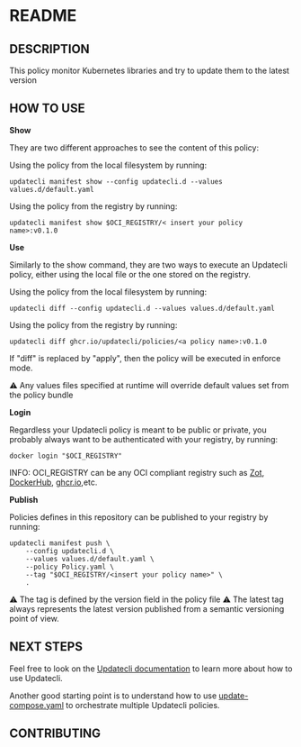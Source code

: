 # README

## DESCRIPTION

This policy monitor Kubernetes libraries and try to update them to the latest version

## HOW TO USE

**Show**

They are two different approaches to see the content of this policy:

Using the policy from the local filesystem by running:

	updatecli manifest show --config updatecli.d --values values.d/default.yaml

Using the policy from the registry by running:

    updatecli manifest show $OCI_REGISTRY/< insert your policy name>:v0.1.0


**Use**

Similarly to the show command, they are two ways to execute an Updatecli policy, either using the local file or the one stored on the registry.

Using the policy from the local filesystem by running:

    updatecli diff --config updatecli.d --values values.d/default.yaml

Using the policy from the registry by running:

    updatecli diff ghcr.io/updatecli/policies/<a policy name>:v0.1.0


If "diff" is replaced by "apply", then the policy will be executed in enforce mode.

⚠ Any values files specified at runtime will override default values set from the policy bundle

**Login**

Regardless your Updatecli policy is meant to be public or private, you probably always want to be authenticated with your registry, by running:

    docker login "$OCI_REGISTRY"

INFO: OCI_REGISTRY can be any OCI compliant registry such as [Zot](https://github.com/project-zot/zot), [DockerHub](https://hub.docker.com), [ghcr.io](https://ghcr.io),etc.

**Publish**

Policies defines in this repository can be published to your registry by running:

	updatecli manifest push \
		--config updatecli.d \
		--values values.d/default.yaml \
    	--policy Policy.yaml \
    	--tag "$OCI_REGISTRY/<insert your policy name>" \
		.

⚠ The tag is defined by the version field in the policy file
⚠ The latest tag always represents the latest version published from
a semantic versioning point of view.

## NEXT STEPS

Feel free to look on the [Updatecli documentation](https://updatecli.io) to learn more about how to use Updatecli.

Another good starting point is to understand how to use [update-compose.yaml](https://www.updatecli.io/docs/core/compose/) to orchestrate multiple Updatecli policies.

## CONTRIBUTING
